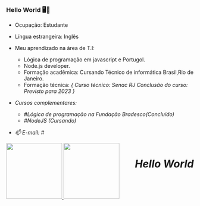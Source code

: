 ###                               Hello World 🖥📱
- Ocupação: Estudante 
- Língua estrangeira: Inglês
- Meu aprendizado na área de T.I:
 
  - Lógica de programação em javascript e Portugol.
  - Node.js developer.
  - Formação acadêmica: Cursando Técnico de informática Brasil,Rio de Janeiro.
  - Formação técnica: <Em processo>
          {
           Curso técnico: Senac RJ
           Conclusão do curso: Previsto para 2023 
          }
- Cursos complementares: 
   - #Lógica de programação na Fundação Bradesco(Concluído) 
   - #NodeJS (Cursando)

- 📫 E-mail: #
 
<div>
 <style> 
  .teste{
   float:right;
  }
 </style>
<div align="left">
   <h1 class="teste">Hello World</h1>
  <a href="https://github.com/yuri1709">
  <img height="150em" src="https://github-readme-stats.vercel.app/api?username=yuri1709&show_icons=true&theme=algolia&include_all_commits=true&count_private=true"/>   
  <img height="150em" src="https://github-readme-stats.vercel.app/api/top-langs/?username=yuri1709&layout=compact&langs_count=7&theme=algolia"/>
 </div>
 </div>
  
 


